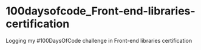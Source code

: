 # 100daysofcode_Front-end-libraries-certification
Logging my  #100DaysOfCode challenge in Front-end libraries certification 

